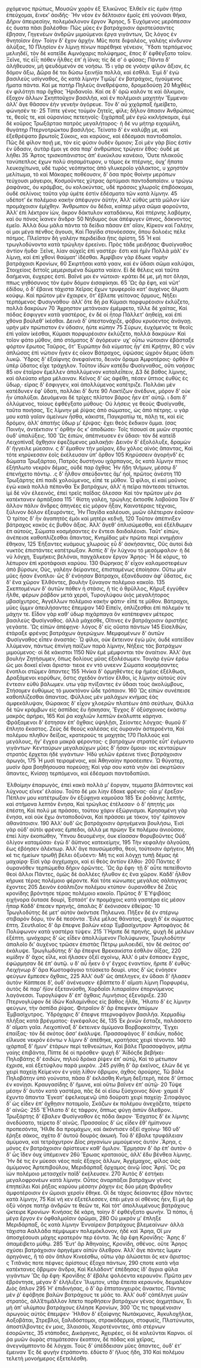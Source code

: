 ---
---
ρχόμενος πρώτως, Μουσῶν χορὸν ἐξ Ἑλικῶνος
Ἐλθεῖν εἰς ἐμὸν ἠτορ ἐπεύχομαι, ἕινεκʼ ἀοιδῆς·
Ἣν νέον ἐν δέλτοισιν ἐμοῖς ἐπὶ γούνασι θῆκα,
Δῆριν ἀπειρεσίην, πολεμόκλονον ἔργον Ἄρηος,
5 Ἐυχόμενος μερόπεσσιν ἐς ὄυατα πᾶσι βαλέσθαι·
Πῶς μῦες ἐν βατράχοισιν ἀριστεύσαντες ἔβησαν,
Γηγενέων ἀνδρῶν μιμούμενοι ἔργα γιγάντων,
Ὡς λόγος ἐν θνητοῖσιν ἔην· Τοίην δʼ ἔχον ἀρχήν.
Μῦς ποτε διψαλέος, γαλέης κίνδυνον ἀλύξας,
10 Πλησίον ἐν λίμνῃ πίνων παρέθηκε γένειον,
Ὕδατι τερπόμενος μελιηδέϊ, τὸν δὲ κατεῖδε
Αιμνόχαρις πολύφημος, ἔπος δʼ ἐφθέγξατο τοῖον.
Ξεῖνε, τίς εἶἷ; πόθεν ἦλθες ἐπʼ ἠ ϊόνα; τίς δὲ σʼ ὁ φῦσας;
Πάντα δʼ ἀλήθευσον, μὴ ψευδόμενὸν σε νοήσω.
15 ι γάρ σε γνόιην φίλον ἄξιον, ἐς δόμον ἄξω,
Δῶρα δέ τοι δώσω ξεινήϊα πολλὰ, καὶ ἐσθλά.
Ἐιμὶ δʼ ἐγὼ βασιλεὺς υσίγναθος, ὃς κατὰ λίμνην
Τιμῶμʼ ἐν βατράχοις, ἡγούμενος ἤματα πάντα.
Καί με πατὴρ Πηλεὺς ἀνεθρέψατο, δρομεδούσῃ
20 Μιχθὲις ἐν φιλότητι παρ ὄχθας Ἥριδανοῖο.
Καί σε δʼ ὁρῶ καλόν τε καὶ ἄλκιμον, ἔξοχον ἄλλων
Σκηπτοῦχον βασιλῆα, καὶ ἐν πολέμοισι μαχητὴν
Ἔμμεναι· ἀλλʼ ἄγε θᾶσσον ἑὴν γενεὴν ἀγόρευε.
Τὸν δʼ αὖ χιχάρπαξ ἡμείβετο, φώνησέν τε·
25 Τίπτε γένος τοὐμὸν ζητεῖς, φίλε; δῆλον ἅπασιν
Ἀνθρώποις τε, θεοῖς τε, καὶ οὐρανίοις πετεηνοῖς·
ξιχάρπαξ μὲν ἐγὼ κικλήσκομαι, ἐιμὶ δὲ κοῦρος
Τρωξάρταο πατρὸς μεγαλήτορος· ἡ δέ νυ μήτηρ
ειχομύλη, θυγάτηρ Πτερνοτρώκτου βασιλῆος.
Τείνατο δʼ ἐν καλύβῃ με, καὶ ἐξεθρέψατο βρωτοῖς
Σύκοις, και καρύοις, καὶ ἐδέσμασι παντοδαποῖσι.
Πῶς δὲ φίλον ποιῇ με, τὸν εἰς φύσιν ὀυδὲν ὅμοιον;
Σοὶ μὲν γὰρ βίος ἐστὶν ἐν ὕδασιν, ἀυτὰρ ἔμοι γε
σσα παρʼ ἀνθρώποις τρώγειν ἔθος· ὀυδέ με λήθει
35 Ἄρτος τρισκοπάνιστος ἀπʼ ἐυκύκλου κανέοιο,
Ὄυτε πλακοῦς τανύπεπλος ἐχων πολὺ σησαμότυρον,
υ τόμος ἐκ πτέρνης, ὀυχʼ ἥπατα λευκοχίτωνα,
υδὲ τυρὸς νεόπηκτος ἀπὸ γλυκεροῖο γάλακτος,
υ χρηστὸν μελίτωμα, τὸ καὶ Μάκαρες ποθέουσιν,
δʼ ὅσα πρὸς θοίνην μερόπων τεύχουσι μάγειροι,
Κοσμοῦντες χύτρας ἀρτύμασι παντοδαποῖσιν.
υ τρώγω ῥαφάνας, ὀυ κράμβας, ὀυ κολοκύντας,
υδὲ πράσοις χλωροῖς ἐπιβόσκομαι, ὀυδὲ σελίνοις
ταῦτα γὰρ ὑμέτε ἐστὶν ἐδέσματα τῶν κατὰ λίμνην.
45 υδέποτʼ ἐκ πολέμοιο κακὴν ἀπέφυγον ἀϋτὴν,
Ἀλλʼ εὐθὺς μετὰ μῶλον ἰὼν προμάχοισιν ἐμίχθην.
Ἄνθρωπον ὀυ δέδια, καίπερ μέγα σῶμα φοροῦντα,
Ἀλλʼ ἐπὶ λέκτρον ἰὼν, ἄκρον δάκτυλον καταδάκνω,
Καὶ πτέρνης λαβόμην, καὶ ὀυ πόνος ἷκανεν ἄνδρα·
50 Νήδυμος ὀυκ ἀπέφυγεν ὕπνος, δάκνοντος ἐμεῖο.
Ἀλλὰ δύω μάλα πάντα τὰ δείδια πᾶσαν ἐπʼ αἴαν,
Κίρκον καὶ Γαλέην, οἱ μοι μέγα πένθος ἄγουσι,
Καὶ Παγἰδα στονόεσσαν, ὅπου δολοέις πέλε πότμος.
Πλεῖστον δὴ γαλέην περιδείδια ἥτις ἀρίστη,
55 Ἦ καὶ τρωγλοδύνοντα κατὰ τρώγλην ἐρεείνει.
Πρὸς τάδε μειδήσας Φυσίγναθος ἀντίον ἤυδα·
Ξεῖνε, λίαν αὐχεῖς ἐπὶ γαστέρι· ἔστι καὶ ἡμῖν
Πολλὰ μάλʼ ἐν λίμνῃ, καὶ ἐπὶ χθονὶ θαύματʼ ἰδέσθαι.
Ἀμφίβιον γὰρ ἔδωκε νομὴν βατράχοισι Κρονίων,
60 Σκιρτῆσαι κατὰ γααν, καὶ ἐν ὕδασι σῶμα καλύψαι,
Στοιχείοις διττοῖς μεμερισμένα δώματα ναίειν.
Εἰ δὲ θέλεις καὶ ταῦτα δαήμεναι, ἐυχερες ἐστί.
Βαῖνέ μοι ἐν νώτοισι· κράτει δέ με, μή ποτ ὄληαι,
ππως γηθόσυνος τὸν ἐμὸν δόμον ἐισαφίκηαι.
65 Ὣς ἂρ ἔφη, καὶ νῶτʼ ἐδίδου, ὁ δʼ ἔβαινε τάχιστα
Χεῖρας ἔχων τρυφεροῖο κατʼ ἀυχένος ἄλματι κούφῳ.
Καὶ πρῶτον μὲν ἔχαιρεν, ὅτʼ ἔβλεπε γείτονας ὅρμους,
Νἠξει τερπόμενος Φυσιγνάθου· ἀλλʼ ὅτε δή ῥα
Κύμασι πορφυρέοισιν ἐκλύζετο, πολλὰ δακρύων
70 Ἄχρηστον μετάνοιαν ἐμέμφετο, τίλλε δὲ χαίτας,
Καὶ πόδας ἔσφιγγεν κατὰ γαστέρος, ἐν δέ οἱ ἦτορ
Πάλλετʼ ἀηθείῃ, καὶ ἐπὶ χθὸνα βούλεθʼ ἱκέσθαι.
Δεινὰ δʼ ὑπεστονάχιζε, φόβου κρυόεντος ἀνάγαῃ.
υρὴν μὲν πρώτιστον ἐν ύδασιν, ἠύτε κώπην
75 Σύρων, ἐυχόμενός τε θεοῖς ἐπὶ γαῖαν ἱκέσθαι,
Κύμασι πορφυρέοισιν ἐκλύζετο, πολλὰ δακρύων·
Καὶ τοῖον φάτο μῦθον, ἀπὸ στόματος δʼ ἀγόρευεν·
υχʼ οὗτω νώτοισιν ἐβάσταξε φόρτον ἔρωτος
Ταῦρος, ὅτʼ Ἐυρώπην διὰ κύματος ἦγʼ ἐπὶ Κρήτην,
80 ς νῦν ἁπλώσας ἐπὶ νώτιον ἦγεν ἐς οἶκον
Βάτραχος, ὑψώσας ὠχρὸν δέμας ὕδατι λυκῷ.
Ὑδρος δʼ ἐξαίφνης ἀνεφαίνετο, δεινὸν ὅραμα
Ἀμφοτέροις· ὀρθὸν δʼ ὑπὲρ ὕδατος εἶχε τράχηλον.
Τοῦτον ἰδὼν κατέδυ Φυσίγναθος, οὔτι νοήσας
85 ιον ἑταῖρον ἔμελλεν ἀπολλύμενον καταλεΐπειν,
Δ3 δὲ βάθος λίμνης, καὶ ἀλεύατο κῆρα μέλαιναν.
Κεῖνος δʼ ὡς ἀφέθη, πέσεν ὕπτιος ἐυθὺς ἐς ὕδωρ,·
εῖρας δʼ ἔσφιγγεν, καὶ ἀπολλύμενος κατέτριζε.
Πολλάκι μὲν κατέδυνεν ἐφʼ ὕδατι, πολλάκι δʼ δυτε
90 Λακτίζων ἀνέδυνε, μόρον δʼ οὐκ ἦν ὑπαλύξαι.
Δευόμεναι δὲ τρίχες πλῖστον βάρος ἦεν ἐπʼ αὐτῷ. ι
δατι δʼ ὀλλύμενος, τοίους ἐφθέγξατο μύθους·
Οὐ λήσεις γε θεοὺς Φυσίγναθε, ταῦτα ποιήσας,
Ἐς λίμνην μὲ ῥίψας ἀπὸ σώματος, ὡς ἀπὸ πέτρης.
υ γάρ μου κατὰ γαῖαν ἀμείνων ἦσθα, κάκιστε,
Παγκρατίῳ τε, πάλῃ τε, καὶ εἰς δρόμον, ἀλλʼ ἀπατήις ὕδωρ μʼ ἔῥιψας· ἔχει θεὸς ἔκδικον ὄμμα. (σας
Ποινὴν, ἀντέκτισιν τʼ ὀρθὴν ὅς κʼ ἀποδώσει·
Τοῖς τίσουσί σε μυῶν στρατὸς ὀυδʼ ὑπαλύξεις.
100 Ὣς ἐιπὼν, ἀπέπνευσεν ἐν ὕδασι· τὸν δὲ κατεῖδ
Λειχοπίναξ ὄχθῃσιν ἐφεζόμενος μαλακῇσι·
Δεινὸν δʼ ἐξολόλυξε, δραμὼν δʼ ἤγγειλε μύεσσιν.
ς δʼ ἔμαθον τὴν μοῖραν, ἔδυ χόλος αἰνὸς ἅπαντας,
Καὶ τότε κηρύκεσσιν ἑοῖς ἐκέλευσαν ὑπʼ ὄρθον
105 Κηρύσσειν ἀγορήνδʼ ἐς δώματα Τρωξάρταο,
Πατρὸς δυστήνου ιχάρπαγος, ὃς κατὰ λίμνην
πτιος ἐξήπλωτο νεκρὸν δέμας, οὐδὲ παρ ὄχθας
Ἦν ἤδη τλήμων, μέσσῳ δʼ ἐπενήχετο πόντῳ.
.ς δʼ ἦλθον σπεύδοντες ἅμʼ ἠοῖ, πρῶτος ἀνέστη
110 Τρωξάρτης ἐπὶ παιδὶ χολούμενος, εἶπέ τε μῦθον.
Ὦ φίλοι, εἰ καιὶ μοῦνος ἐγὼ κακὰ πολλὰ πέπονθα
Ἐκ βατράχων, ἀλλʼ ἡ πεῖρα πάντεσσι τέτυκται.
ἰμὶ δὲ νῦν ἐλεεινὸς, ἐπεὶ τρεῖς παῖδας ὄλεσσα·
Καὶ τὸν πρῶτον μέν ῥα κατέκτανεν ἁρπάξασα
115 ʼ θίστη γαλέη, τρώγλης ἔκτοσθε λαβοῦσα
Τὸν δʼ ἄλλον πάλιν ἄνδρες ἀπηνέες εἰς μόρον ἦξαν,
Καινοτέραις τέχναις, ξύλινον δόλον ἐξευρόντες,
Ἦν Παγίδα καλέουσι, μυῶν ὀλέτειραν ἐοῦσαν·
Ὁ τρίτος δʼ ἦν ἀγαπητὸς ἐμὸι καὶ μητέρι κεδνῇ,
120 Τοῦτον ἀπέπνιξεν βάτραχος κακὸς ἐς βυθὸν ἄξας.
Ἀλλʼ ἄγεθʼ ὁπλισώμεσθα, καὶ ἐξέλθωμεν ἐπ αὐτοὺς,
Σώματα κοσμήσαντες ἐν ἔντεσι δαιδαλέοισι.
Ταῦτʼ εἰπὼν, ἀνέπεισε καθοπλίζεσθαι ἄπαντας,
Κνημῖδας μὲν πρῶτα περὶ κνημῇσιν ἔθηκαν,
125 Ἑήξαντες κυάμους χλωροὺς εὖ δʼ ἀσκήσαντες,
Οὓς ἀυτοὶ διὰ νυκτὸς ἐπιστάντες κατέτρωξαν.
Ἀσπὶς δʼ ἦν λύχνου τὸ μεσόμφαλον· ἡ δέ νὺ λόγχη,
Ἐυμήκεις βελόναι, παγχάλκεον ἔργον Ἄρηος·
Ἦ δὲ κόρυς, τὸ λέπυρον ἐπὶ κροτάφοισι καρύου.
130 Θώρηκας δʼ εἶχον καλαμοστεφέων ἀπὸ βύρσων,
Οὺς, γαλέην δείραντες, ἐπισταμένως ἐποίησαν.
Οὕτω μὲν μῦες ἦσαν ἔνοπλοι· ὦς δʼ ἐνόησαν
Βάτραχοι, ἐξανέδυσαν ἀφʼ ὕδατος, ἐις δʼ ἕνα χῶρον
Ἐλθόντες, βουλὴν ξύναγον πολέμοιο κακοῖο.
135 Σκεπτομένων δʼ ἀυτῶν πόθεν ἡ στάσις, ἢ τίς ὁ θρῦλλος,
Κῆρυξ ἐγγύθεν ἦλθε, φέρων ῥάβδον μετὰ χερσὶ,
Τυρογλύφου ὑιὸς μεγαλήτορος μβασίχυτρος,
Ἀγγέλλων πολέμοιο κακὴν φάτιν· εἷπέ τε μῦθον.
Βάτραχοι, μῦες ὔμμιν ἀπειλήσαντες ἔπεμψαν
140 Εἰπεῖν, ὁπλίζεσθαι ἐπὶ πόλεμόν τε μάχην τε.
Εἶδον γὰρ καθʼ ύδωρ πιχάρπαγα ὃν κατέπεφνεν
μέτερος βασιλεὺς Φυσίγναθος. ἀλλὰ μάχεσθε,
Οἵτινες ἐν βατράχοισιν ἀριστῆες γεγάατε.
Ὣς εἰπὼν ἀπέφῃνε· λόγος δʼ εἰς οὔατα πάντων
145 Εἰσελθὼν, ἐτάραξε φρένας βατράχων ἀγερώχων.
Μεμφομένων δʼ ἀυτῶν Φυσίγναθος εἷπεν ἀναστάς·
Ὦ φίλοι, οὐκ ἔκτεινον ἐγὼ μῦν, ὀυδὲ κατεῖδον
λλύμενον, πάντως ἐπνίγη παίζων παρὰ λίμνην,
Νήξεις τὰς βατράχων μιμούμενος· οἱ δὲ κάκιστοι
1150 Νῦν ἐμὲ μέμφονται τὸν ἀναίτιον. Ἀλλʼ ἄγε βουλὴν
Ζητήσωμεν, ὅπως δολίους μῦας ἐξολέσωμεν.
Τοιγὰρ ἐγὼν ἐρέω ὥς μοι δοκεῖ εἶναι ἄριστα·
τιεοε εν ντὸ υνεενν
Σώματα κοσμήσαντες ἔνοπλοι στῶμεν ἅπαντες
155 Ἠνίκα δʼ ὁρμηθέντες ἐφ ἡμέας ἐξέλθωσι,
Δραξάμενοι κορύθων, ὅστις σχεδὸν ἀντίον ἔλθοι,
ἰς λίμνην αὐτοὺς σὺν ἔντεσιν εὐθὺ βάλωμεν.
υτω γὰρ πνίξαντες ἐν ὕδασι τοὺς ἀκολύμβους,
Στήσομεν ἐυθύμως τὸ μυοκτόνον ὧδε τρόπαιον.
160 Ὣς εἰπὼν συνέπεισε καθοπλίζεσθαι ἅπαντας.
Φύλλοις μὲν μαλάχων κνήμας ἑὰς ἀμφεκάλυψαν,
Θώρακας δʼ εἶχον χλοερῶν πλατέων ἀπὸ σεύτλων,
Φύλλα δὲ τῶν κράμβων εἰς ἀσπίδας ἔυ ἤσκησαν,
Ἔγχος δʼ ὀξύσχοινος ἑκάστῳ μακρὸς ἀρήρει,
165 Καί ῥα κοχλιῶν λεπτῶν ἐκάλυπτε κάρηνα.
Φράξαμενοι δʼ ἔστησαν ἐπʼ ὄχθαις ὑψηλῇσι,
Σείοντες λόγχας· θυμοῦ δʼ ἔπλητο ἔκαστος.
Ζεὺς δὲ θεοὺς καλέσας εἰς ὀυρανὸν ἀστεροέντα,
Καὶ πολέμου πληθὺν δείξας, κρατερούς τε μαχητὰς
170 Πολλοὺς καὶ μεγάλους, ἤγʼ ἔγχεα μακρὰ φέροντας·
ς βατράχων στρατὸς εὖτʼ ἐγέμοντο γιγάντων·
Κενταύρων μεγαλαύχων μῦες δʼ ἦσαν ὅμοιοι·
ιος κενταύρων στρατὸς ἔρχεται ἠδὲ γιγάντων·
Ἠδὺ γελῶν ἐρέεινε τίνες βατράχοισιν ἀρωγὸι,
175 Ἦ μυσὶ τειρομένοις, καὶ Ἀθηναίην προσέειπεν.
Ὦ θύγατερ, μυσὶν ἄρα βοηθήσουσα πορεύσῃ;
Καὶ γάρ σου κατὰ νηὸν ἀεὶ σκιρτῶσιν ἅπαντες,
Κνίσσῃ τερπόμενοι, καὶ ἐδέσμασι παντοδαπῦισι.


Ἐλθοίμην ἐπαρωγὸς, ἐπεὶ κακὰ πολλὰ μʼ ἔοργαν,
τεμματα βλάπτοντες καὶ λύχνους εἴνεκʼ ἐλαίου.
Τοῦτο δέ μοι λίην ἔδακε φρένας· οἷα μʼ ἔρεξαν·
Πέπλον μου κατέτρωξαν ὃν ἐξύφῃνα καμοῦσα
185 Ἐκ ῥοδάνης λεπτῆς, καὶ στήμονα λεπτὸν ἔνησα,
Καὶ τρώγλας ἐτέλεσαν· ὁ δʼ ἠπητής μοι ἐπέστη,
Καὶ πολύ με πράσσει, τούτου χάριν ἐξώργισμαι.
Κρησαμένη γὰρ ἔνησα, καὶ οὐκ ἔχω ἀνταποδοῦναι,
Καὶ πράσσει με τόκον, τόγʼ ἐρίπονον ἀθανάτοισιν.
190 Ἀλλʼ ὀυδʼ ὣς βατράχοισιν ἀρηγέμεναι βουλήσω,
Ἐισὶ γὰρ οὐδʼ αὐτὸι φρένας ἔμπεδοι, ἀλλά με πρώην
Ἐκ πολέμου ἀνιοῦσαν, ἐπεὶ λίην ἐκοπώθην,
Ὑπνου δευομένην, ὀυκ εἴασσαν θορυβοῦντες
Οὐδʼ ὀλίγον καταμῦσαι· ἐγὼ δʼ ἄϋπνος κατεκείμην,
195 Τὴν κεφαλὴν ἀλγοῦσα, ἔως ἐβόησεν ἀλέκτωρ.
Ἀλλʼ ἄγε παυσώμεσθα, θεοὶ, τούτοισιν ἀρήγειν,
Μή κέ τις ἡμείων τρωθῇ βέλει ὀξυόεντι·
Μή τις καὶ λόγχῃ τυπῇ δέμας ἠὲ μαχαίρᾳ·
Εἰσὶ γὰρ ἀγχέμαχοι, καὶ εἰ θεὸς ἀντίον ἔλθοι·
200 Πάντες δʼ ὀυρανόθεν τερπώμεθα δῆριν ὁρῶντες.
Ὣς ἂρ ἔφη· τῇ δʼ αὖτε πεπείθοντο θεοὶ ἄλλοι
Πάντες, ὁμῶς δὲ ἀολλέες ἤλυθον ἐς ἕνα χῶρον.
Κὰδδʼ ἧλθον κήρυκε τέρας πολέμοιο φέροντε.
Καὶ τότε κώνωπες μεγάλας σάλπιγγας ἔχοντες
205 Δεινὸν ἐσάλπιζον πολέμου κτύπον· ὀυρανόθεν δὲ
Ζεὺς κρονίδης βρόντησε τέρας πολέμοιο κακοῖο.
Πρῶτος δʼ ἙὙψιβόας ειχήνορα ὄυτασε δουρὶ,
Ἑσταότʼ ἐν προμάχοις κατὰ γαστέρα εἰς μέσον ἧπαρ
Κὰδδʼ ἔπεσεν πρηνὴς, ἁπαλὰς δʼ ἐκόνισσεν ἐθείρας·
10 Τρωγλοδύτης δὲ μετʼ αὐτὸν ἀκόντισε Πηλεωνα.
Πῆξεν δὲ ἐν στέρνῳ στιβαρὸν δόρυ, τὸν δὲ πεσόντα
.Ἕιλε μέλας θάνατος, ψυχὴ δʼ ἐκ σώματος ἔπτη.
Σευτλαῖος δʼ ἂρ ἔπεφνε βαλὼν κέαρ Ἐμβασίχυτρον·
Ἀρτοφάγος δὲ Πολύφωνον κατὰ γαστέρα τύψεν.
215 ἼἭριπε δὲ πρηνὴς, ψυχὴ δὲ μελέων ἐξέπτη.
ιμνόχαρις δʼ ὡς εἶδεν ἀπολλύμενον Πολύφωνον,
Τρωγλοδύτην ἁπαλοῖο διʼ ἀυχένος τρῶσεν ἐπιστὰς
Πέτρῳ μυλοειδέϊ, τὸν δὲ σκότος σσʼ ἐκάλυψε.
Τρωγλωδύτης δʼ ἂρ ἔπεφνε Βρεκαικίστα ἐσθλὸν ἀΐξας,
220 κιμίδην δʼ ἄχος εἷλε, καὶ ἤλασεν ὀξέϊ σχοίνῳ,
Ἀλλʼ ὁ μὲν ἔσπασεν ἔγχος, ἐφώρμησαν δὲ ἐπʼ ἀυτῷ.
υ δʼ αὖ ἧκεν ὅ γʼ ἔγχος ἐναντίον, ἤριπε δʼ ἐυθὺς·
Λειχήνωρ δʼ ἄρα Κωστοφάγοιο τιτύσκετο δουρὶ.
υτος δʼ ὡς ἐνόησεν φεύγων ἔμπεσεν ὄχθαις,
225 Ἀλλʼ ὀυδʼ ὣς ἀπέληγεν, ἐν ὕδασι δʼ ἤλασεν ἀυτὸν·
Κάππεσε δʼ, ὀυδʼ ἀνένευσεν· ἐβάπτετο δʼ αἵματι λίμνη
Πορφυρέῳ, ἀυτὸς δὲ παρʼ ἤϊον ἐξετανύσθη,
Χορδαῖσι λιπαραῖσιν ἐπορνύμενος λαγόνεσσι.
Τυρογλύφον δʼ ἐπʼ ὄχθαις Λιμνήσιος ἐξενάριξε.
230 Πτερνογλύφον δὲ ἰδὼν Καλαμίνθιος εἰς βάθος ἦλθε,
Ἥλατο δʼ ἐς λίμνην φεύγων, τὴν ἀσπίδα ῥίψας.
Φιτραῖον δʼ ἂρ ἔπεφνεν ἀπύμων Ἐμβασίχυτρος.
Ὑδρόχαρις δʼ ἔπεφνε πτερνοφάγον βασιλῆα.
Χερμαδίῳ πλήξας κατὰ βρέγματος· ἐγκέφαλος δὲ,
135 Ἐκ ῥινῶν ἔσταζε, παλάσσετο δʼ αἵματι γαῖα.
Λειχοπίναξ δʼ ἔκτεινεν ἀμύμονα Βορβορκοίτην,
Ἔγχει ἐπαίξας· τὸν δὲ σκότος ὄσσʼ ἐκάλυψε.
Πρασσοφάγος δʼ ἐσιδὼν, ποδὸς εἵλκυσε νεκρὸν ἐόντω
ν λίμνν δʼ ἀπέθηκε, κρατήσας χειρὶ τένοντα.
140 ιχάρπαξ δʼ ἤμυνʼ ἑτάρων περὶ τεθνειώτων,
Καὶ βάλε Πρασσοφάγον, μήπω γαίης ἐπιβάντα,
Πίπτε δέ οἱ πρόσθεν· ψυχὴ δʼ Ἄϊδόςδε βεβήκει·
Πηλοβάτης δʼ ἐσιδὼν, πηλοῦ δράκα ῥίψεν ἐπʼ αὐτῷ,
Καὶ τὸ μέτωπον ἐχρισε, καὶ ἐξετύφλου παρὰ μικρὸν.
.245 ργίθη δʼ ἂρ ἐκεῖνος, ἑλὼν δέ γε χειρὶ παχείῃ
Κείμενον ἐν γαίῃ λίθον ὀβριμον, ἀχθος ἀρούρης,
Τῶ βάλε Πηλοβάτην ὑπὸ γούνατα, πᾶσα δʼ ἐκλάσθη
Κνήμη δεξιτερὴ, πέσε δʼ ὕπτιος ἐν κονίῃσι.
Κραυγασίδης δʼ ἤμυνε, καὶ οὕτω βαῖνεν ἐπʼ αὐτῷ·
20 Τύψε μέσην δʼ ἀυτὸν κατὰ γαστέρα, πᾶς δέ οἱ εἴσω
ξύσχοινος δῦνε· χαμαὶ δʼ ἔχυντο ἅπαντα
Ἔγκατʼ ἐφελκομενῷ ὑπὸ δούρατι χειρὶ παχείῃ·
Σιτοφάγος δʼ ὡς εἷδεν ἐπʼ ὅχθῃσιν ποταμοῖο,
Σκάζων ἐκ πολέμου ἀνεχάζετο, τείρετο δʼ αἰνῶς·
255 ἝἮλατο δʼ ἐς τάφρον, ὅππως φύγῃ ἀιπὺν ὄλεθρον..
Τρωξάρτης δʼ ἔβαλεν Φυσίγναθον ἐς πόδα ἄκρον·
Ἔσχατος δʼ ἐκ λίμνης ἀνεδύσατο, τείρετο δʼ αἰνῶς.
Πρασσαῖος δʼ ὡς εἶδεν ἔθʼ ἡμίπνουν προπεσόντα,
Ἤλθε δα προμάχων, καὶ ἀκόντισεν ὀξέϊ σχοίνῳ·
160 υδʼ ἔῥηξε σάκος, σχέτο δʼ ἀυτοῦ δουρὸς ἀκωκὴ.
Τοῦ δʼ ἔβαλε τρυφάλειαν ἀμύμονα, καὶ τετράχυτρον
Δῖος ρηγανίων μιμούμενος ἀυτὸν .Ἄρηα,
ς μόνος ἐν βατράχοισιν ἀρίστευεν καθʼ ὅμιλον.
Ἕρμησαν δʼ ἂρ ἐπʼ ἀυτὸν· ὁ δʼ ὦς ἴδεν ὀυχ ὑπέμεινεν
26ῦ Ἕρωας κραταιοὺς, ἀλλʼ ἔδυ βένθεα λίμνης.
Ἢν δέ τις ἐν μύεσσι νέος παῖς ἔξοχος ἄλλων,
Ἀγχέμαχος, φίλος ὑιὸς ἀμύμονος Ἀρτεπιβούλου,
Μεριδάρπαξ ὄρχαμος ἀινῷ ἶσος Ἄρηϊ.
Ὅς ρα ἰὼν πολέμοιο μετασχεῖν παῖδʼ ἐκέλευσεν.
270 Ἀυτὸς δʼ ἑστήκει μεγαλοφρονέων κατὰ λίμνην.
Οὗτος ἀναρπάξαι βατράχων γένος ἐπηπείλει
Καὶ ῥήξας καρύου μέσσην ῥάχην ἐις δύο μέρη
Φράγδην ἀμφοτέροισιν ἐν ὤμοισι χερσὶν ἔθηκε.
Οἱ δε τάχος δείσαντες ἔβαν πάντες κατὰ λίμνην,
75 Καί νή κεν ἐξετέλεσσεν, ἐπὲι μέγα οἱ σθένος ἦεν,
Εἰ μὴ ἂρ ὀξὺ νόησε πατὴρ ἀνδρῶν τε θεῶν τε,
Καὶ τότʼ ἀπολλυμένους βατράχους ᾤκτειρε Κρονίων·
Κινήσας δὲ κάρη, τοίην δʼ ἐφθέγξατο φωνήν.
Ὦ πόποι, ἦ μέγα ἔργον ἐν ὀφθαλμοῖσιν ὁρῶμαι,
280 Οὐ μικρὸν μʼ ἔπληξε Μεριδάρπαξ, ὃς κατὰ λίμνην
Ἐνναίρειν βατράχους βλεμεαίνων· ἀλλὰ τάχιστα
Ααλλάδα πέμψωμεν πολεμόκλονον, ἠδὲ καὶ Ἄρηα,
Οἵ μιν ἀποσχέσουσι μάχης κρατερόν περ ἐόντα.
Ἂς ἂρ ἔφη Κρονίδης· Ἄρης δʼ ἀπαμέιβετο μύθῳ.
285 Ἕυτʼ ἂρ Ἀθηναίης, Κρονίδη, σθένος. οὔτε Ἄρηος
σχύσει βατράχοισιν ἀρηγέμεν αἰπὺν ὄλεθρον.
Ἀλλʼ ἄγε πάντες ἴωμεν ἀρηγόνες, ἢ τὸ σὸν ὅπλον
Κινεέσθω, οὕτω γὰρ ἁλώσεται ὅς κεν ἄριστος·
ς Τιτᾶνάς ποτε πέφνες ἀρίστους ἔξοχα πάντων,
290 ςποτε κατὰ νῆα κατέκτανες ὅβριμον ἄνδρα,
Καὶ Κελάδοντʼ ἐπέδησας ἰδʼ ἄγρια φῦλα γιγάντων
Ὣς ἂρ ἔφη· Κρονίδης δʼ ἔβάλε ψολόεντα κεραυνὸν.
Πρῶτα μεν ἐβρόντησε, μέγαν δʼ ἐλήλιξεν Ἴλυμτον,
υτὰρ ἔπειτα κεραυνὸν, δειμαλέον Διὸς ὅπλον
295 Ἠʼ ἐπιδινήσας, ὁ δʼ ἂρ ἔπτατονχειρὸς ἄνακτος.
Πάντας μὲν ῥʼ ἐφόβησε βαλὼν βατράχους τε μῦάς το.
Ἀλλʼ ὀυδʼ ςἀπέληγε μυῶν στρατὸς, ἀλλʼἔτιμᾶλλον
λπετο πορθήσειν βατράχων γένος ἀιχμητάων,
Ἐι μὴ ἀπʼ υλύμπου βατράχους ἐλέησε Κρονίων,
300 Ὅς τις τιρομένοισιν ἀρωγοὺς αὐτὸς ἔπεμψεν·
Ἤλθον δʼ ἐξαίφνης Νωτάκμονες, Ἀγκυλοχῆλαε,
Αοξοβᾶται, Στρεβλοὶ, ξαλιδόστομοι, στρακόδερμοι,
στοφυεῖς, Πλατύνωτοι, ἀποστίλβοντες ἐν μοις,
3λαισσὸι, Χειροτένοντες, ἀπὸ στέρνων ἐσορῶντες,
35 κτάποδες, Δικάρηνες, Ἀχειρέες, οἱ δὲ καλεῦνται
Καρνοι. οἵ ῥα μυῶν ὀυρὰς στομάτεσσιν ἔκοπτον,
δὲ πόδας καὶ χεῖρας, ἀνεγνάμπτοντο δὲ λόγχαι.
Τοὺς δʼ ὑπέδδεισαν μῦες ἅπαντες, ὀυδʼ ἐτʼ ἔμειναν
Ἐς δὲ φυγὴν ἐτράποντο. ἐδύετο δʼ ἥλιος ἤδη,
310 Καὶ πολέμου τελετὴ μονοήμερος ἐξετελέσθη.

